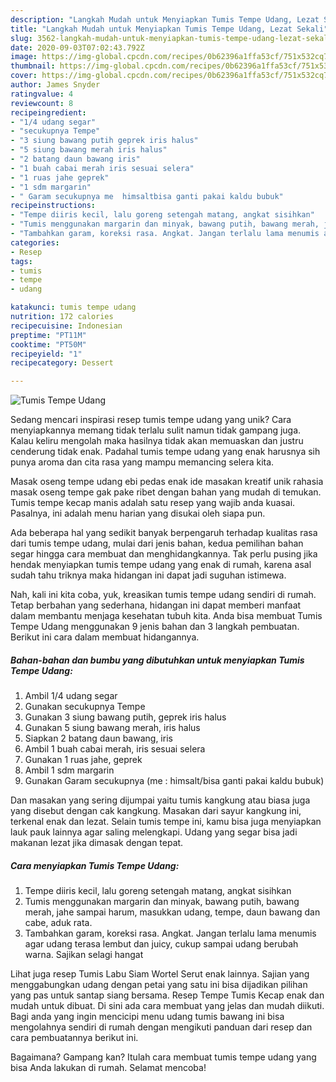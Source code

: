 ```yaml
---
description: "Langkah Mudah untuk Menyiapkan Tumis Tempe Udang, Lezat Sekali"
title: "Langkah Mudah untuk Menyiapkan Tumis Tempe Udang, Lezat Sekali"
slug: 3562-langkah-mudah-untuk-menyiapkan-tumis-tempe-udang-lezat-sekali
date: 2020-09-03T07:02:43.792Z
image: https://img-global.cpcdn.com/recipes/0b62396a1ffa53cf/751x532cq70/tumis-tempe-udang-foto-resep-utama.jpg
thumbnail: https://img-global.cpcdn.com/recipes/0b62396a1ffa53cf/751x532cq70/tumis-tempe-udang-foto-resep-utama.jpg
cover: https://img-global.cpcdn.com/recipes/0b62396a1ffa53cf/751x532cq70/tumis-tempe-udang-foto-resep-utama.jpg
author: James Snyder
ratingvalue: 4
reviewcount: 8
recipeingredient:
- "1/4 udang segar"
- "secukupnya Tempe"
- "3 siung bawang putih geprek iris halus"
- "5 siung bawang merah iris halus"
- "2 batang daun bawang iris"
- "1 buah cabai merah iris sesuai selera"
- "1 ruas jahe geprek"
- "1 sdm margarin"
- " Garam secukupnya me  himsaltbisa ganti pakai kaldu bubuk"
recipeinstructions:
- "Tempe diiris kecil, lalu goreng setengah matang, angkat sisihkan"
- "Tumis menggunakan margarin dan minyak, bawang putih, bawang merah, jahe sampai harum, masukkan udang, tempe, daun bawang dan cabe, aduk rata."
- "Tambahkan garam, koreksi rasa. Angkat. Jangan terlalu lama menumis agar udang terasa lembut dan juicy, cukup sampai udang berubah warna. Sajikan selagi hangat"
categories:
- Resep
tags:
- tumis
- tempe
- udang

katakunci: tumis tempe udang 
nutrition: 172 calories
recipecuisine: Indonesian
preptime: "PT11M"
cooktime: "PT50M"
recipeyield: "1"
recipecategory: Dessert

---
```



![Tumis Tempe Udang](https://img-global.cpcdn.com/recipes/0b62396a1ffa53cf/751x532cq70/tumis-tempe-udang-foto-resep-utama.jpg)

Sedang mencari inspirasi resep tumis tempe udang yang unik? Cara menyiapkannya memang tidak terlalu sulit namun tidak gampang juga. Kalau keliru mengolah maka hasilnya tidak akan memuaskan dan justru cenderung tidak enak. Padahal tumis tempe udang yang enak harusnya sih punya aroma dan cita rasa yang mampu memancing selera kita.

Masak oseng tempe udang ebi pedas enak ide masakan kreatif unik rahasia masak oseng tempe gak pake ribet dengan bahan yang mudah di temukan. Tumis tempe kecap manis adalah satu resep yang wajib anda kuasai. Pasalnya, ini adalah menu harian yang disukai oleh siapa pun.

Ada beberapa hal yang sedikit banyak berpengaruh terhadap kualitas rasa dari tumis tempe udang, mulai dari jenis bahan, kedua pemilihan bahan segar hingga cara membuat dan menghidangkannya. Tak perlu pusing jika hendak menyiapkan tumis tempe udang yang enak di rumah, karena asal sudah tahu triknya maka hidangan ini dapat jadi suguhan istimewa.


Nah, kali ini kita coba, yuk, kreasikan tumis tempe udang sendiri di rumah. Tetap berbahan yang sederhana, hidangan ini dapat memberi manfaat dalam membantu menjaga kesehatan tubuh kita. Anda bisa membuat Tumis Tempe Udang menggunakan 9 jenis bahan dan 3 langkah pembuatan. Berikut ini cara dalam membuat hidangannya.

<!--inarticleads1-->

##### Bahan-bahan dan bumbu yang dibutuhkan untuk menyiapkan Tumis Tempe Udang:

1. Ambil 1/4 udang segar
1. Gunakan secukupnya Tempe
1. Gunakan 3 siung bawang putih, geprek iris halus
1. Gunakan 5 siung bawang merah, iris halus
1. Siapkan 2 batang daun bawang, iris
1. Ambil 1 buah cabai merah, iris sesuai selera
1. Gunakan 1 ruas jahe, geprek
1. Ambil 1 sdm margarin
1. Gunakan  Garam secukupnya (me : himsalt/bisa ganti pakai kaldu bubuk)


Dan masakan yang sering dijumpai yaitu tumis kangkung atau biasa juga yang disebut dengan cak kangkung. Masakan dari sayur kangkung ini, terkenal enak dan lezat. Selain tumis tempe ini, kamu bisa juga menyiapkan lauk pauk lainnya agar saling melengkapi. Udang yang segar bisa jadi makanan lezat jika dimasak dengan tepat. 

<!--inarticleads2-->

##### Cara menyiapkan Tumis Tempe Udang:

1. Tempe diiris kecil, lalu goreng setengah matang, angkat sisihkan
1. Tumis menggunakan margarin dan minyak, bawang putih, bawang merah, jahe sampai harum, masukkan udang, tempe, daun bawang dan cabe, aduk rata.
1. Tambahkan garam, koreksi rasa. Angkat. Jangan terlalu lama menumis agar udang terasa lembut dan juicy, cukup sampai udang berubah warna. Sajikan selagi hangat


Lihat juga resep Tumis Labu Siam Wortel Serut enak lainnya. Sajian yang menggabungkan udang dengan petai yang satu ini bisa dijadikan pilihan yang pas untuk santap siang bersama. Resep Tempe Tumis Kecap enak dan mudah untuk dibuat. Di sini ada cara membuat yang jelas dan mudah diikuti. Bagi anda yang ingin mencicipi menu udang tumis bawang ini bisa mengolahnya sendiri di rumah dengan mengikuti panduan dari resep dan cara pembuatannya berikut ini. 

Bagaimana? Gampang kan? Itulah cara membuat tumis tempe udang yang bisa Anda lakukan di rumah. Selamat mencoba!
